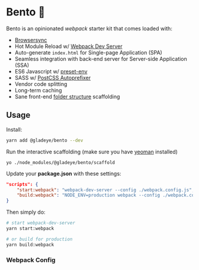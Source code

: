 # Bento 🍱

Bento is an opinionated *webpack* starter kit that comes loaded with:

- [Browsersync](https://www.browsersync.io/)
- Hot Module Reload w/ [Webpack Dev Server](https://github.com/webpack/webpack-dev-server)
- Auto-generate `index.html` for Single-page Application (SPA)
- Seamless integration with back-end server for Server-side Application (SSA)
- ES6 Javascript w/ [preset-env](https://github.com/babel/babel-preset-env)
- SASS w/ [PostCSS Autoprefixer](https://github.com/postcss/autoprefixer)
- Vendor code splitting
- Long-term caching
- Sane front-end [folder structure](./example) scaffolding

## Usage

Install:

```bash
yarn add @gladeye/bento --dev
```

Run the interactive scaffolding (make sure you have [yeoman](http://yeoman.io/) installed)

```
yo ./node_modules/@gladeye/bento/scaffold
```

Update your **package.json** with these settings:

```json
"scripts": {
    "start:webpack": "webpack-dev-server --config ./webpack.config.js",
    "build:webpack": "NODE_ENV=production webpack --config ./webpack.config.js"
}
```

Then simply do:

```bash
# start webpack-dev-server
yarn start:webpack

# or build for production
yarn build:webpack
```

### Webpack Config
